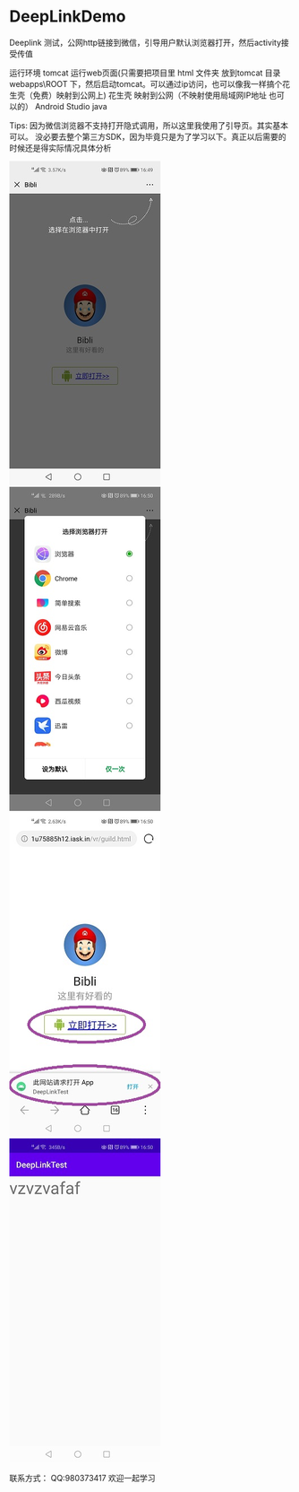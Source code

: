 # DeepLinkDemo
Deeplink 测试，公网http链接到微信，引导用户默认浏览器打开，然后activity接受传值

运行环境
  tomcat 运行web页面(只需要把项目里 html 文件夹 放到tomcat 目录 webapps\ROOT 下，然后启动tomcat。可以通过ip访问，也可以像我一样搞个花生壳（免费）映射到公网上)
  花生壳 映射到公网（不映射使用局域网IP地址 也可以的）
  Android Studio
  java
  
Tips:
  因为微信浏览器不支持打开隐式调用，所以这里我使用了引导页。其实基本可以。
  没必要去整个第三方SDK，因为毕竟只是为了学习以下。真正以后需要的时候还是得实际情况具体分析

![demo 示例图](./html/pic1.jpg)
![demo 示例图](./html/pic2.jpg)
![demo 示例图](./html/pic3.jpg)
![demo 示例图](./html/pic4.jpg)



联系方式：
  QQ:980373417
  欢迎一起学习
